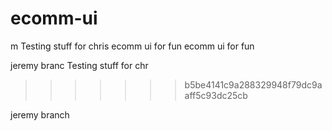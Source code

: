 
# ecomm-ui
m
Testing stuff for chris
ecomm ui for fun
ecomm ui for fun


jeremy branc
Testing stuff for chr
>>>>>>> b5be4141c9a288329948f79dc9aaff5c93dc25cb


jeremy branch

